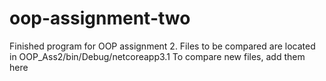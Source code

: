 # oop-assignment-two
Finished program for OOP assignment 2. 
Files to be compared are located in OOP_Ass2/bin/Debug/netcoreapp3.1
To compare new files, add them here
